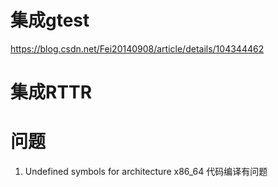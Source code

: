# 集成gtest
https://blog.csdn.net/Fei20140908/article/details/104344462

# 集成RTTR


# 问题
1. Undefined symbols for architecture x86_64
代码编译有问题

